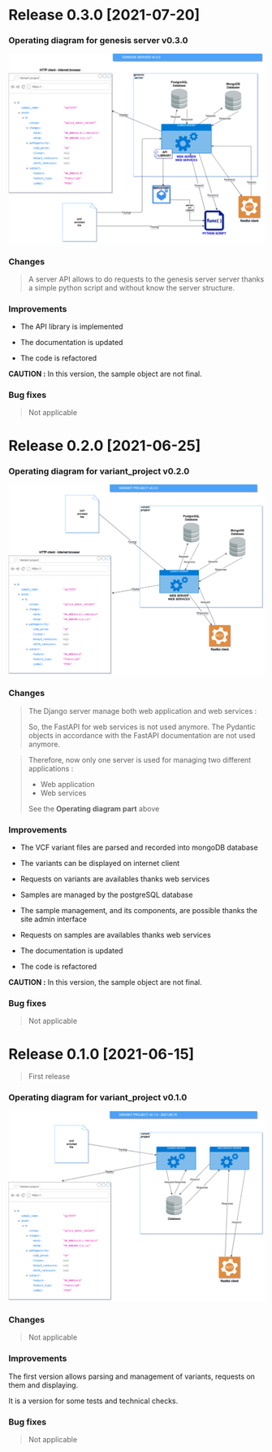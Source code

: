 # Release 0.3.0 [2021-07-20]

### Operating diagram for genesis server v0.3.0

![Operation diagram for variant server v0.3.0](genesis/doc/img/operating_diagram_genesis_server_v0.3.0.png)

### Changes

> A server API allows to do requests to the genesis server server thanks a simple python script and without know the server structure.

### Improvements

- The API library is implemented

- The documentation is updated
- The code is refactored

**CAUTION :** In this version, the sample object are not final.

### Bug fixes

> Not applicable

# Release 0.2.0 [2021-06-25]

### Operating diagram for variant_project v0.2.0

![Operation diagram for variant_project v0.2.0](genesis/doc/img/operating_diagram_variant_project_v0.2.0.png)

### Changes

> The Django server manage both web application and web services :
>
> So, the FastAPI for web services is not used anymore.
> The Pydantic objects in accordance with the FastAPI documentation are not used anymore.

> Therefore, now only one server is used for managing two different applications :
>
>- Web application
>- Web services
>
> See the **Operating diagram part** above

### Improvements

- The VCF variant files are parsed and recorded into mongoDB database
- The variants can be displayed on internet client
- Requests on variants are availables thanks web services


- Samples are managed by the postgreSQL database
- The sample management, and its components, are possible thanks the site admin interface
- Requests on samples are availables thanks web services


- The documentation is updated
- The code is refactored

**CAUTION :** In this version, the sample object are not final.

### Bug fixes

> Not applicable

# Release 0.1.0 [2021-06-15]

> First release

### Operating diagram for variant_project v0.1.0

![Operation diagram for variant_projet v0.1.0](genesis/doc/img/operating_diagram_variant_project_v0.1.0.png)

### Changes

> Not applicable

### Improvements

The first version allows parsing and management of variants, requests on them and displaying.

It is a version for some tests and technical checks.

### Bug fixes

> Not applicable

